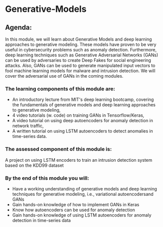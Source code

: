 # Generative-Models

## Agenda:

In this module, we will learn about Generative Models and deep learning approaches to generative modeling. These models have proven to be very useful in cybersecurity problems such as anomaly detection. Furthermore, deep learning techniques such as Generative Adversarial Networks (GANs) can be used by adversaries to create Deep Fakes for social engineering attacks. Also, GANs can be used to generate manipulated input vectors to fool machine learning models for malware and intrusion detection. We will cover the adversarial use of GANs in the coming modules.

### The learning components of this module are:

* An introductory lecture from MIT's deep learning bootcamp, covering the fundamentals of generative models and deep learning approaches to generative modeling,
* 4 video tutorials (w. code) on training GANs in Tensorflow/Keras,
* A video tutorial on using deep autoencoders for anomaly detection in network traffic,
* A written tutorial on using LSTM autoencoders to detect anomalies in time-series data.

### The assessed component of this module is:

A project on using LSTM encoders to train an intrusion detection system based on the KDD99 dataset

### By the end of this module you will:

* Have a working understanding of generative models and deep learning techniques for generative modeling, i.e., variational autoencodersand GANs
* Gain hands-on knowledge of how to implement GANs in Keras
* Know how autoencoders can be used for anomaly detection
* Gain hands-on knowledge of using LSTM autoencoders for anomaly detection in time-series data
